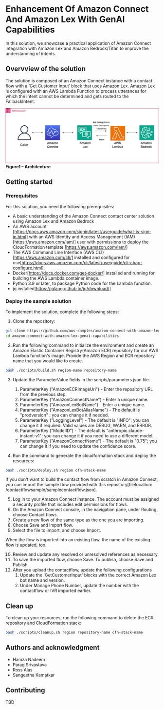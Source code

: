 # Enhancement Of Amazon Connect And Amazon Lex With GenAI Capabilities

In this solution, we showcase a practical application of Amazon Connect integration with Amazon Lex and Amazon Bedrock/Titan to improve the understanding of intents.

## Overvview of the solution
The solution is composed of an Amazon Connect instance with a contact flow with a ‘Get Customer Input’ block that uses Amazon Lex. Amazon Lex is configured with an AWS Lambda Function to process utterances for which the intent cannot be determined and gets routed to the FallbackIntent. 

![Architecture](./Architecture/Architecture.png)
**Figure1 – Architecture**

## Getting started

### Prerequisites

For this solution, you need the following prerequisites:
* A basic understanding of the Amazon Connect contact center solution using Amazon Lex and Amazon Bedrock
* An AWS account [https://docs.aws.amazon.com/signin/latest/userguide/what-is-sign-in.html] with an AWS Identity and Access Management (IAM)[https://aws.amazon.com/iam/] user with permissions to deploy the CloudFormation template [https://aws.amazon.com/iam/]
* The AWS Command Line Interface (AWS CLI)[https://aws.amazon.com/cli/] installed and configured for use[https://docs.aws.amazon.com/cli/latest/userguide/cli-chap-configure.html].
* Docker[https://docs.docker.com/get-docker/] installed and running for building the AWS Lambda container image.
* Python 3.9 or later, to package Python code for the Lambda function.
* jq installed[https://jqlang.github.io/jq/download/]

### Deploy the sample solution

To implement the solution, complete the following steps:

1.	Clone the repository:

```bash
git clone https://github.com/aws-samples/amazon-connect-with-amazon-lex-genai-capabilities
cd amazon-connect-with-amazon-lex-genai-capabilities

```

2. Run the following command to initialize the environment and create an Amazon Elastic Container Registry(Amazon ECR) repository for our AWS Lambda function's image. Provide the AWS Region and ECR repository name that you would like to create.

```bash
bash ./scripts/build.sh region-name repository-name

```

3. Update the ParameterValue fields in the scripts/parameters.json file.
   1. ParameterKey ("AmazonECRImageUri") - Enter the repository URL from the previous step.
   2. ParameterKey ("AmazonConnectName") - Enter a unique name.
   3. ParameterKey ("AmazonLexBotName")  - Enter a unique name.
   4. ParameterKey ("AmazonLexBotAliasName") - The default is "prodversion" ; you can change it if needed.
   5. ParameterKey ("LoggingLevel") - The default is "INFO"; you can change it if required. Valid values are DEBUG, WARN, and ERROR.
   6. ParameterKey ("ModelID") - The default is "anthropic.claude-instant-v1"; you can change it if you need to use a different model.
   7. ParameterKey ("AmazonConnectName") - The default is "0.75"; you can change it if you need to update the confidence score.

4. Run the command to generate the cloudformation stack and deploy the resources:

```bash
bash ./scripts/deploy.sh region cfn-stack-name

```

If you don't want to build the contact flow from scratch in Amazon Connect, you can import the sample flow provided with this repository[filelocation: /contactflowsample/samplecontactflow.json].

  5. Log in to your Amazon Connect instance. The account must be assigned a security profile that includes edit permissions for flows.
  6. On the Amazon Connect console, in the navigation pane, under Routing, choose Contact flows.
  7. Create a new flow of the same type as the one you are importing.
  8. Choose Save and Import flow.
  9. Select the file to import, and choose Import. 
  
When the flow is imported into an existing flow, the name of the existing flow is updated, too.

  10. Review and update any resolved or unresolved references as necessary.
  11. To save the imported flow, choose Save. To publish, choose Save and Publish.
  12. After you upload the contactflow, update the following configurations
      1. Update the 'GetCustomerInput' blocks with the correct Amazon Lex bot name and version.
      2. Under Manage Phone Number, update the number with the contactflow or IVR imported earlier.

## Clean up
To clean up your resources, run the following command to delete the ECR repository and CloudFormation stack:

```bash
bash ./scripts/cleanup.sh region repository-name cfn-stack-name

```

## Authors and acknowledgment
* Hamza Nadeem
* Parag Srivastava
* Ross Alas
* Sangeetha Kamatkar

## Contributing
TBD


